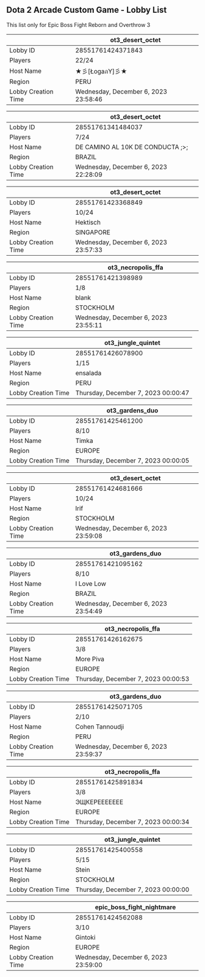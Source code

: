 ## Dota 2 Arcade Custom Game - Lobby List

This list only for Epic Boss Fight Reborn and Overthrow 3

|  | ot3_desert_octet |
| ------ | ------ |
| Lobby ID | 28551761424371843 |
| Players | 22/24 |
| Host Name | ★彡[ŁogaภY]彡★ |
| Region | PERU |
| Lobby Creation Time | Wednesday, December 6, 2023 23:58:46 |


|  | ot3_desert_octet |
| ------ | ------ |
| Lobby ID | 28551761341484037 |
| Players | 7/24 |
| Host Name | DE CAMINO AL 10K DE CONDUCTA ;>; |
| Region | BRAZIL |
| Lobby Creation Time | Wednesday, December 6, 2023 22:28:09 |


|  | ot3_desert_octet |
| ------ | ------ |
| Lobby ID | 28551761423368849 |
| Players | 10/24 |
| Host Name | Hektisch |
| Region | SINGAPORE |
| Lobby Creation Time | Wednesday, December 6, 2023 23:57:33 |


|  | ot3_necropolis_ffa |
| ------ | ------ |
| Lobby ID | 28551761421398989 |
| Players | 1/8 |
| Host Name | blank |
| Region | STOCKHOLM |
| Lobby Creation Time | Wednesday, December 6, 2023 23:55:11 |


|  | ot3_jungle_quintet |
| ------ | ------ |
| Lobby ID | 28551761426078900 |
| Players | 1/15 |
| Host Name | ensalada |
| Region | PERU |
| Lobby Creation Time | Thursday, December 7, 2023 00:00:47 |


|  | ot3_gardens_duo |
| ------ | ------ |
| Lobby ID | 28551761425461200 |
| Players | 8/10 |
| Host Name | Timka |
| Region | EUROPE |
| Lobby Creation Time | Thursday, December 7, 2023 00:00:05 |


|  | ot3_desert_octet |
| ------ | ------ |
| Lobby ID | 28551761424681666 |
| Players | 10/24 |
| Host Name | Irif |
| Region | STOCKHOLM |
| Lobby Creation Time | Wednesday, December 6, 2023 23:59:08 |


|  | ot3_gardens_duo |
| ------ | ------ |
| Lobby ID | 28551761421095162 |
| Players | 8/10 |
| Host Name | I Love Low |
| Region | BRAZIL |
| Lobby Creation Time | Wednesday, December 6, 2023 23:54:49 |


|  | ot3_necropolis_ffa |
| ------ | ------ |
| Lobby ID | 28551761426162675 |
| Players | 3/8 |
| Host Name | More Piva |
| Region | EUROPE |
| Lobby Creation Time | Thursday, December 7, 2023 00:00:53 |


|  | ot3_gardens_duo |
| ------ | ------ |
| Lobby ID | 28551761425071705 |
| Players | 2/10 |
| Host Name | Cohen Tannoudji |
| Region | PERU |
| Lobby Creation Time | Wednesday, December 6, 2023 23:59:37 |


|  | ot3_necropolis_ffa |
| ------ | ------ |
| Lobby ID | 28551761425891834 |
| Players | 3/8 |
| Host Name | ЭЩКЕРЕЕЕЕЕЕЕ |
| Region | EUROPE |
| Lobby Creation Time | Thursday, December 7, 2023 00:00:34 |


|  | ot3_jungle_quintet |
| ------ | ------ |
| Lobby ID | 28551761425400558 |
| Players | 5/15 |
| Host Name | Stein |
| Region | STOCKHOLM |
| Lobby Creation Time | Thursday, December 7, 2023 00:00:00 |


|  | epic_boss_fight_nightmare |
| ------ | ------ |
| Lobby ID | 28551761424562088 |
| Players | 3/10 |
| Host Name | Gintoki |
| Region | EUROPE |
| Lobby Creation Time | Wednesday, December 6, 2023 23:59:00 |


